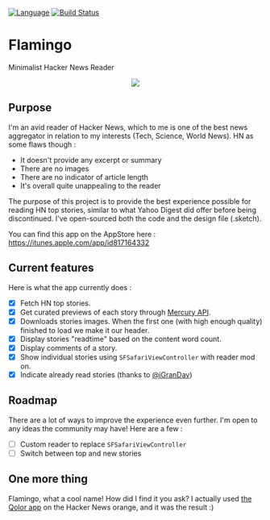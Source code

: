 [![Language](https://img.shields.io/badge/swift-4-orange.svg)](http://swift.org)
[![Build Status](https://travis-ci.org/kirualex/Flamingo.svg?branch=master)](https://travis-ci.org/kirualex/Flamingo)

# Flamingo
Minimalist Hacker News Reader

<p align="center">
  <img src="https://i.imgur.com/fUstrhJ.png" style="max-height:400px;">
</p>

## Purpose
I'm an avid reader of Hacker News, which to me is one of the best news aggregator in relation to my interests (Tech, Science, World News). HN as some flaws though :
- It doesn't provide any excerpt or summary
- There are no images
- There are no indicator of article length
- It's overall quite unappealing to the reader

The purpose of this project is to provide the best experience possible for reading HN top stories, similar to what Yahoo Digest did offer before being discontinued. I've open-sourced both the code and the design file (.sketch).

You can find this app on the AppStore here : https://itunes.apple.com/app/id817164332

## Current features
Here is what the app currently does :
- [x] Fetch HN top stories.
- [x] Get curated previews of each story through [Mercury API](https://mercury.postlight.com/).
- [x] Downloads stories images. When the first one (with high enough quality) finished to load we make it our header.
- [x] Display stories "readtime" based on the content word count.
- [x] Display comments of a story.
- [x] Show individual stories using `SFSafariViewController` with reader mod on.
- [x] Indicate already read stories (thanks to [@iGranDav](https://github.com/iGranDav))

## Roadmap
There are a lot of ways to improve the experience even further. I'm open to any ideas the community may have!
Here are a few :
- [ ] Custom reader to replace `SFSafariViewController`
- [ ] Switch between top and new stories

## One more thing
Flamingo, what a cool name! How did I find it you ask? I actually used [the Qolor app](https://itunes.apple.com/app/id973492333) on the Hacker News orange, and it was the result :)
